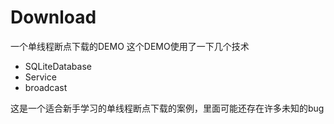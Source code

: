 # Download
一个单线程断点下载的DEMO
这个DEMO使用了一下几个技术
- SQLiteDatabase
- Service
- broadcast

这是一个适合新手学习的单线程断点下载的案例，里面可能还存在许多未知的bug
